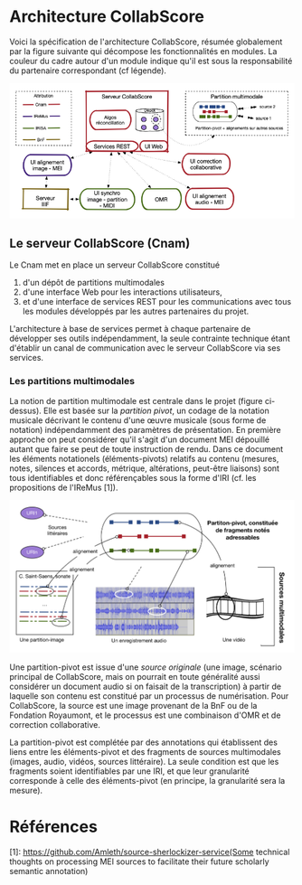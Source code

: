# Architecture CollabScore

Voici la spécification de l'architecture CollabScore, résumée globalement par la figure suivante qui décompose les fonctionnalités en modules. La couleur du cadre autour d'un module indique qu'il est sous la responsabilité du partenaire correspondant (cf légende).

![Architecture CollabScore](/figures/architecture.png)

## Le serveur CollabScore (Cnam)

Le Cnam met en place un serveur CollabScore constitué

 1. d'un dépôt de partitions multimodales
 2. d'une interface Web pour les interactions utilisateurs, 
 3.  et d'une interface de services REST pour les communications avec tous les modules développés par les autres partenaires du projet.

L'architecture à base de services permet à chaque partenaire de développer ses outils indépendamment, la seule contrainte technique étant
d'établir un canal de communication avec le serveur CollabScore via ses services.

### Les partitions multimodales

La notion de partition multimodale est centrale dans le projet (figure ci-dessus). Elle est basée sur la *partition pivot*, un codage de
la notation musicale décrivant le contenu d'une œuvre musicale (sous forme de notation) indépendamment des paramètres de présentation. 
En première approche on peut considérer qu'il s'agit d'un document MEI dépouillé autant que faire se peut de toute instruction de rendu.
Dans ce document les éléments notationels (éléments-pivots) relatifs au contenu (mesures, notes, silences et accords, métrique, altérations, peut-être liaisons) 
sont tous identifiables et donc référençables sous la forme d'IRI (cf. les propositions de l'IReMus [1]).
 
![Partition multimodale](/figures/partitionMM.png)

Une partition-pivot est issue d'une *source originale* (une image, scénario principal de CollabScore, mais on pourrait en toute généralité aussi considérer 
un document audio si on faisait de la transcription) à partir de laquelle son contenu est constitué par un processus de numérisation. 
Pour CollabScore, la source est une image provenant de la BnF ou de la Fondation Royaumont, et le processus est une combinaison d'OMR 
et de correction collaborative.

La partition-pivot est complétée par des annotations qui établissent des liens entre les éléments-pivot et des fragments de sources multimodales (images,
audio, vidéos, sources littéraire). La seule condition est que les fragments soient identifiables par une IRI, et que leur granularité 
corresponde à celle des éléments-pivot (en principe, la granularité sera la mesure).

# Références

[1]: https://github.com/Amleth/source-sherlockizer-service(Some technical thoughts on processing MEI sources to facilitate their future scholarly semantic annotation)
